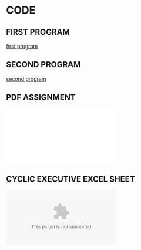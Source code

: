 # CODE

## FIRST PROGRAM
[first program](Coursework2_T1/Coursework2_T1.ino)


## SECOND PROGRAM
[second program](Coursework2_T2/Coursework2_T2.ino)

## PDF ASSIGNMENT
![PDF](B31DG_-_Embedded_Software_Assignment_2_.pdf)

## CYCLIC EXECUTIVE EXCEL SHEET
![CYCLIC EXECUTIVE](Cyclic_Executive.xlsx)